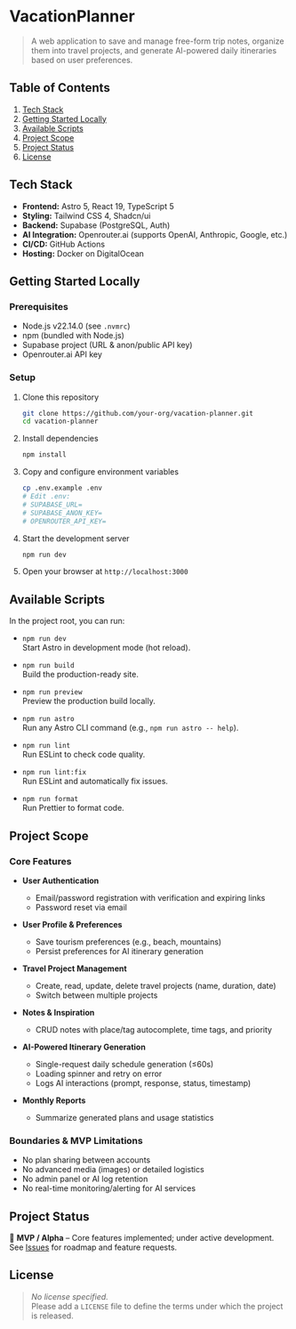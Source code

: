 # VacationPlanner

> A web application to save and manage free-form trip notes, organize them into travel projects, and generate AI-powered daily itineraries based on user preferences.

## Table of Contents

1. [Tech Stack](#tech-stack)  
2. [Getting Started Locally](#getting-started-locally)  
3. [Available Scripts](#available-scripts)  
4. [Project Scope](#project-scope)  
5. [Project Status](#project-status)  
6. [License](#license)  

## Tech Stack

- **Frontend:** Astro 5, React 19, TypeScript 5  
- **Styling:** Tailwind CSS 4, Shadcn/ui  
- **Backend:** Supabase (PostgreSQL, Auth)  
- **AI Integration:** Openrouter.ai (supports OpenAI, Anthropic, Google, etc.)  
- **CI/CD:** GitHub Actions  
- **Hosting:** Docker on DigitalOcean  

## Getting Started Locally

### Prerequisites

- Node.js v22.14.0 (see `.nvmrc`)  
- npm (bundled with Node.js)  
- Supabase project (URL & anon/public API key)  
- Openrouter.ai API key  

### Setup

1. Clone this repository  
   ```bash
   git clone https://github.com/your-org/vacation-planner.git
   cd vacation-planner
   ```  
2. Install dependencies  
   ```bash
   npm install
   ```  
3. Copy and configure environment variables  
   ```bash
   cp .env.example .env
   # Edit .env:
   # SUPABASE_URL=
   # SUPABASE_ANON_KEY=
   # OPENROUTER_API_KEY=
   ```  
4. Start the development server  
   ```bash
   npm run dev
   ```  
5. Open your browser at `http://localhost:3000`

## Available Scripts

In the project root, you can run:

- `npm run dev`  
  Start Astro in development mode (hot reload).

- `npm run build`  
  Build the production-ready site.

- `npm run preview`  
  Preview the production build locally.

- `npm run astro`  
  Run any Astro CLI command (e.g., `npm run astro -- help`).

- `npm run lint`  
  Run ESLint to check code quality.

- `npm run lint:fix`  
  Run ESLint and automatically fix issues.

- `npm run format`  
  Run Prettier to format code.

## Project Scope

### Core Features

- **User Authentication**  
  - Email/password registration with verification and expiring links  
  - Password reset via email  

- **User Profile & Preferences**  
  - Save tourism preferences (e.g., beach, mountains)  
  - Persist preferences for AI itinerary generation  

- **Travel Project Management**  
  - Create, read, update, delete travel projects (name, duration, date)  
  - Switch between multiple projects  

- **Notes & Inspiration**  
  - CRUD notes with place/tag autocomplete, time tags, and priority  

- **AI-Powered Itinerary Generation**  
  - Single-request daily schedule generation (≤60s)  
  - Loading spinner and retry on error  
  - Logs AI interactions (prompt, response, status, timestamp)  

- **Monthly Reports**  
  - Summarize generated plans and usage statistics  

### Boundaries & MVP Limitations

- No plan sharing between accounts  
- No advanced media (images) or detailed logistics  
- No admin panel or AI log retention  
- No real-time monitoring/alerting for AI services  

## Project Status

🚧 **MVP / Alpha** – Core features implemented; under active development.  
See [Issues](https://github.com/your-org/vacation-planner/issues) for roadmap and feature requests.

## License

> _No license specified._  
Please add a `LICENSE` file to define the terms under which the project is released.
